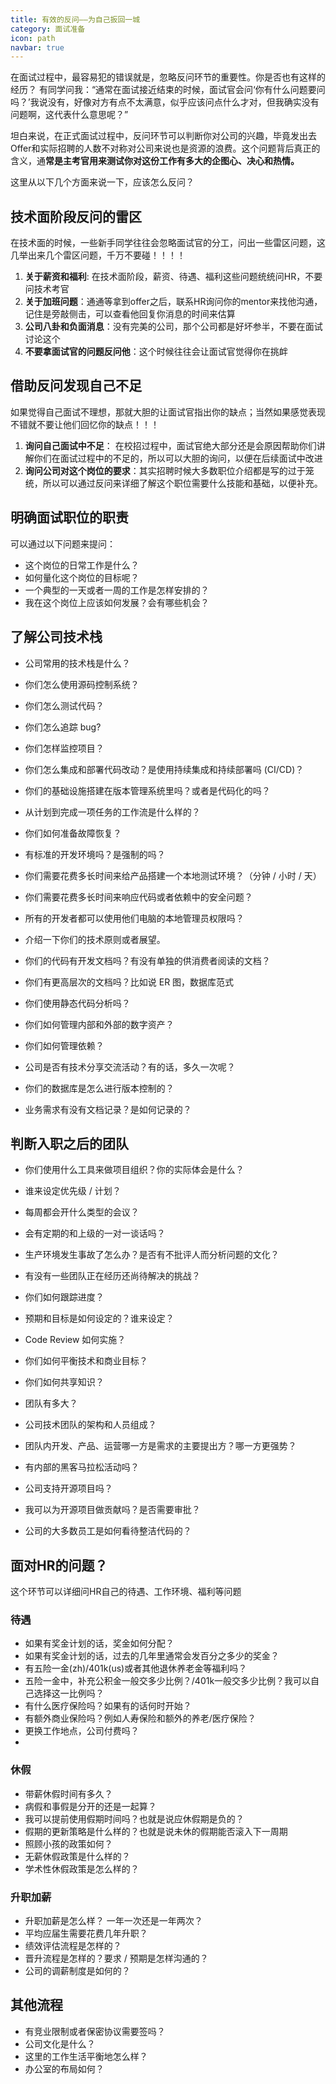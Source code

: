 ```yaml
---
title: 有效的反问——为自己扳回一城
category: 面试准备
icon: path
navbar: true
---
```

在面试过程中，最容易犯的错误就是，忽略反问环节的重要性。你是否也有这样的经历？
有同学问我：“通常在面试接近结束的时候，面试官会问‘你有什么问题要问吗？’我说没有，好像对方有点不太满意，似乎应该问点什么才对，但我确实没有问题啊，这代表什么意思呢？”

坦白来说，在正式面试过程中，反问环节可以判断你对公司的兴趣，毕竟发出去Offer和实际招聘的人数不对称对公司来说也是资源的浪费。这个问题背后真正的含义，通**常是主考官用来测试你对这份工作有多大的企图心、决心和热情。**

这里从以下几个方面来说一下，应该怎么反问？

## 技术面阶段反问的雷区
在技术面的时候，一些新手同学往往会忽略面试官的分工，问出一些雷区问题，这几举出来几个雷区问题，千万不要碰！！！！
1. **关于薪资和福利**: 在技术面阶段，薪资、待遇、福利这些问题统统问HR，不要问技术考官
2. **关于加班问题**：通通等拿到offer之后，联系HR询问你的mentor来找他沟通，记住是旁敲侧击，可以查看他回复你消息的时间来估算
3. **公司八卦和负面消息**：没有完美的公司，那个公司都是好坏参半，不要在面试讨论这个
4. **不要拿面试官的问题反问他**：这个时候往往会让面试官觉得你在挑衅

## 借助反问发现自己不足
如果觉得自己面试不理想，那就大胆的让面试官指出你的缺点；当然如果感觉表现不错就不要让他们回忆你的缺点！！！
1. **询问自己面试中不足**： 在校招过程中，面试官绝大部分还是会原因帮助你们讲解你们在面试过程中的不足的，所以可以大胆的询问，以便在后续面试中改进
2. **询问公司对这个岗位的要求**：其实招聘时候大多数职位介绍都是写的过于笼统，所以可以通过反问来详细了解这个职位需要什么技能和基础，以便补充。

## 明确面试职位的职责
可以通过以下问题来提问：
- 这个岗位的日常工作是什么？
- 如何量化这个岗位的目标呢？
- 一个典型的一天或者一周的工作是怎样安排的？
- 我在这个岗位上应该如何发展？会有哪些机会？

## 了解公司技术栈
- 公司常用的技术栈是什么？
- 你们怎么使用源码控制系统？
- 你们怎么测试代码？
- 你们怎么追踪 bug?
- 你们怎样监控项目？
- 你们怎么集成和部署代码改动？是使用持续集成和持续部署吗 (CI/CD)？
- 你们的基础设施搭建在版本管理系统里吗？或者是代码化的吗？
- 从计划到完成一项任务的工作流是什么样的？
- 你们如何准备故障恢复？
- 有标准的开发环境吗？是强制的吗？
- 你们需要花费多长时间来给产品搭建一个本地测试环境？（分钟 / 小时 / 天）
- 你们需要花费多长时间来响应代码或者依赖中的安全问题？
- 所有的开发者都可以使用他们电脑的本地管理员权限吗？
- 介绍一下你们的技术原则或者展望。
- 你们的代码有开发文档吗？有没有单独的供消费者阅读的文档？
- 你们有更高层次的文档吗？比如说 ER 图，数据库范式
- 你们使用静态代码分析吗？
- 你们如何管理内部和外部的数字资产？
- 你们如何管理依赖？
- 公司是否有技术分享交流活动？有的话，多久一次呢？

- 你们的数据库是怎么进行版本控制的？
- 业务需求有没有文档记录？是如何记录的？



## 判断入职之后的团队

- 你们使用什么工具来做项目组织？你的实际体会是什么？
- 谁来设定优先级 / 计划？
- 每周都会开什么类型的会议？
- 会有定期的和上级的一对一谈话吗？
- 生产环境发生事故了怎么办？是否有不批评人而分析问题的文化？
- 有没有一些团队正在经历还尚待解决的挑战？
- 你们如何跟踪进度？
- 预期和目标是如何设定的？谁来设定？
- Code Review 如何实施？
- 你们如何平衡技术和商业目标？
- 你们如何共享知识？
- 团队有多大？
- 公司技术团队的架构和人员组成？
- 团队内开发、产品、运营哪一方是需求的主要提出方？哪一方更强势？
- 有内部的黑客马拉松活动吗？

- 公司支持开源项目吗？
- 我可以为开源项目做贡献吗？是否需要审批？
- 公司的大多数员工是如何看待整洁代码的？

## 面对HR的问题？

这个环节可以详细问HR自己的待遇、工作环境、福利等问题

### 待遇

- 如果有奖金计划的话，奖金如何分配？
- 如果有奖金计划的话，过去的几年里通常会发百分之多少的奖金？
- 有五险一金(zh)/401k(us)或者其他退休养老金等福利吗？
- 五险一金中，补充公积金一般交多少比例？/401k一般交多少比例？我可以自己选择这一比例吗？
- 有什么医疗保险吗？如果有的话何时开始？
- 有额外商业保险吗？例如人寿保险和额外的养老/医疗保险？
- 更换工作地点，公司付费吗？
- 

### 休假

- 带薪休假时间有多久？
- 病假和事假是分开的还是一起算？
- 我可以提前使用假期时间吗？也就是说应休假期是负的？
- 假期的更新策略是什么样的？也就是说未休的假期能否滚入下一周期
- 照顾小孩的政策如何？
- 无薪休假政策是什么样的？
- 学术性休假政策是怎么样的？



### 升职加薪

- 升职加薪是怎么样？ 一年一次还是一年两次？
- 平均应届生需要花费几年升职？
- 绩效评估流程是怎样的？
- 晋升流程是怎样的？要求 / 预期是怎样沟通的？
- 公司的调薪制度是如何的？



## 其他流程

- 有竞业限制或者保密协议需要签吗？
- 公司文化是什么？
- 这里的工作生活平衡地怎么样？
- 办公室的布局如何？